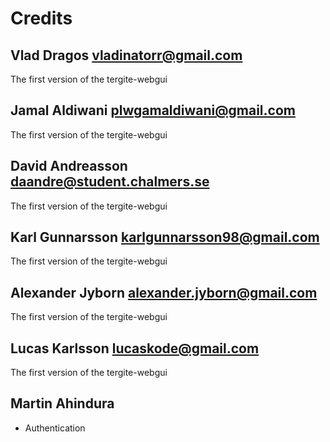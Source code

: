 # Credits

## Vlad Dragos <vladinatorr@gmail.com>

The first version of the tergite-webgui

## Jamal Aldiwani <plwgamaldiwani@gmail.com>

The first version of the tergite-webgui

## David Andreasson <daandre@student.chalmers.se>

The first version of the tergite-webgui

## Karl Gunnarsson <karlgunnarsson98@gmail.com>

The first version of the tergite-webgui

## Alexander Jyborn <alexander.jyborn@gmail.com>

The first version of the tergite-webgui

## Lucas Karlsson <lucaskode@gmail.com>

The first version of the tergite-webgui

## Martin Ahindura

-   Authentication
